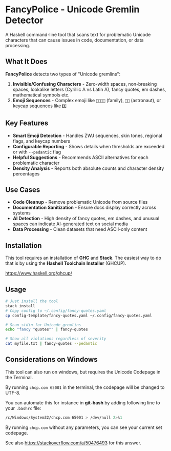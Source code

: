 # FancyPolice - Unicode Gremlin Detector

A Haskell command-line tool that scans text for problematic Unicode characters that can cause issues in code, documentation, or data processing.

## What It Does

**FancyPolice** detects two types of "Unicode gremlins":

1. **Invisible/Confusing Characters** - Zero-width spaces, non-breaking spaces, lookalike letters (Cyrillic А vs Latin A), fancy quotes, em dashes, mathematical symbols etc.
2. **Emoji Sequences** - Complex emoji like `👨‍👩‍👧‍👦` (family), `🧑‍🚀` (astronaut), or keycap sequences like `1️⃣`

## Key Features

- **Smart Emoji Detection** - Handles ZWJ sequences, skin tones, regional flags, and keycap numbers
- **Configurable Reporting** - Shows details when thresholds are exceeded or with `--pedantic` flag
- **Helpful Suggestions** - Recommends ASCII alternatives for each problematic character
- **Density Analysis** - Reports both absolute counts and character density percentages

## Use Cases

- **Code Cleanup** - Remove problematic Unicode from source files
- **Documentation Sanitization** - Ensure docs display correctly across systems
- **AI Detection** - High density of fancy quotes, em dashes, and unusual spaces can indicate AI-generated text on social media
- **Data Processing** - Clean datasets that need ASCII-only content

## Installation

This tool requires an installation of **GHC** and **Stack**.
The easiest way to do that is by using the **Hashell Toolchain Installer** (GHCUP).

https://www.haskell.org/ghcup/

## Usage

```bash
# Just install the tool
stack install
# Copy config to ~/.config/fancy-quotes.yaml
cp config-template/fancy-quotes.yaml ~/.config/fancy-quotes.yaml

# Scan stdin for Unicode gremlins
echo "fancy "quotes"" | fancy-quotes

# Show all violations regardless of severity  
cat myfile.txt | fancy-quotes --pedantic
```

## Considerations on Windows

This tool can also run on windows, but requires the Unicode Codepage in the Terminal.

By running `chcp.com 65001` in the terminal, the codepage will be changed to UTF-8.

You can automate this for instance in **git-bash** by adding following line to your `.bashrc` file:

```bash
/c/Windows/System32/chcp.com 65001 > /dev/null 2>&1
```

By running `chcp.com` without any parameters, you can see your current set codepage.

See also https://stackoverflow.com/a/50476493 for this answer.